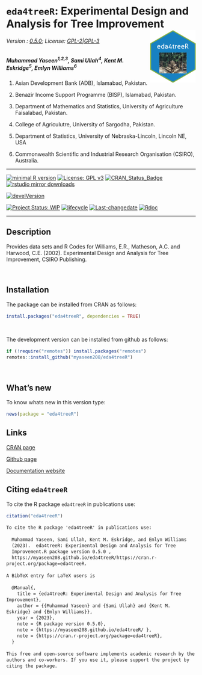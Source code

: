 
# `eda4treeR`: Experimental Design and Analysis for Tree Improvement <img src = "man/figures/eda4treeR_hexSticker.png" align = "right" height = "140/"/>

###### Version : [0.5.0](https://myaseen208.github.io/eda4treeR/); License: [GPL-2\|GPL-3](https://www.r-project.org/Licenses/)

##### *Muhammad Yaseen<sup>1,2,3</sup>, Sami Ullah<sup>4</sup>, Kent M. Eskridge<sup>5</sup>, Emlyn Williams<sup>6</sup>*

1.  Asian Development Bank (ADB), Islamabad, Pakistan.

2.  Benazir Income Support Programme (BISP), Islamabad, Pakistan.

3.  Department of Mathematics and Statistics, University of Agriculture
    Faisalabad, Pakistan.

4.  College of Agriculutre, University of Sargodha, Pakistan.

5.  Department of Statistics, University of Nebraska-Lincoln, Lincoln
    NE, USA

6.  Commonwealth Scientific and Industrial Research Organisation
    (CSIRO), Australia.

------------------------------------------------------------------------

[![minimal R
version](https://img.shields.io/badge/R%3E%3D-2.10.0-6666ff.svg)](https://cran.r-project.org/)
[![License: GPL
v3](https://img.shields.io/badge/License-GPL%20v3-blue.svg)](https://www.gnu.org/licenses/gpl-3.0)
[![CRAN_Status_Badge](https://www.r-pkg.org/badges/version-last-release/eda4treeR)](https://cran.r-project.org/package=eda4treeR)
[![rstudio mirror
downloads](https://cranlogs.r-pkg.org/badges/grand-total/eda4treeR?color=green)](https://CRAN.R-project.org/package=eda4treeR)
<!-- [![packageversion](https://img.shields.io/badge/Package%20version-0.2.3.3-orange.svg)](https://github.com/myaseen208/eda4treeR) -->

[![develVersion](https://img.shields.io/badge/devel%20version-0.5.0-orange.svg)](https://github.com/myaseen208/eda4treeR)

<!-- [![GitHub Download Count](https://github-basic-badges.herokuapp.com/downloads/myaseen208/eda4treeR/total.svg)] -->

[![Project Status:
WIP](http://www.repostatus.org/badges/latest/inactive.svg)](http://www.repostatus.org/#inactive)
[![lifecycle](https://img.shields.io/badge/lifecycle-stable-brightgreen.svg)](https://www.tidyverse.org/lifecycle/#stable)
[![Last-changedate](https://img.shields.io/badge/last%20change-2023--04--15-yellowgreen.svg)](https://github.com/myaseen208/eda4treeR)
[![Rdoc](http://www.rdocumentation.org/badges/version/eda4treeR)](http://www.rdocumentation.org/packages/eda4treeR)

------------------------------------------------------------------------

## Description

Provides data sets and R Codes for Williams, E.R., Matheson, A.C. and
Harwood, C.E. (2002). Experimental Design and Analysis for Tree
Improvement, CSIRO Publishing.

   

## Installation

The package can be installed from CRAN as follows:

``` r
install.packages("eda4treeR", dependencies = TRUE)
```

 

The development version can be installed from github as follows:

``` r
if (!require("remotes")) install.packages("remotes")
remotes::install_github("myaseen208/eda4treeR")
```

   

## What’s new

To know whats new in this version type:

``` r
news(package = "eda4treeR")
```

## Links

[CRAN page](https://cran.r-project.org/package=eda4treeR)

[Github page](https://github.com/myaseen208/eda4treeR)

[Documentation website](https://myaseen208.github.io/eda4treeR/)

## Citing `eda4treeR`

To cite the R package `eda4treeR` in publications use:

``` r
citation("eda4treeR")
```


    To cite the R package 'eda4treeR' in publications use:

      Muhammad Yaseen, Sami Ullah, Kent M. Eskridge, and Emlyn Williams
      (2023).  eda4treeR: Experimental Design and Analysis for Tree
      Improvement.R package version 0.5.0 ,
      https://myaseen208.github.io/eda4treeR/https://cran.r-project.org/package=eda4treeR.

    A BibTeX entry for LaTeX users is

      @Manual{,
        title = {eda4treeR: Experimental Design and Analysis for Tree Improvement},
        author = {{Muhammad Yaseen} and {Sami Ullah} and {Kent M. Eskridge} and {Emlyn Williams}},
        year = {2023},
        note = {R package version 0.5.0},
        note = {https://myaseen208.github.io/eda4treeR/ },
        note = {https://cran.r-project.org/package=eda4treeR},
      }

    This free and open-source software implements academic research by the
    authors and co-workers. If you use it, please support the project by
    citing the package.
